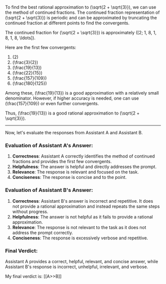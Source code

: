 
To find the best rational approximation to \(\sqrt{2 + \sqrt{3}}\), we can use the method of continued fractions. The continued fraction representation of \(\sqrt{2 + \sqrt{3}}\) is periodic and can be approximated by truncating the continued fraction at different points to find the convergents.

The continued fraction for \(\sqrt{2 + \sqrt{3}}\) is approximately \([2; 1, 8, 1, 8, 1, 8, \ldots]\).

Here are the first few convergents:

1. \(2\)
2. \(\frac{3}{2}\)
3. \(\frac{19}{13}\)
4. \(\frac{22}{15}\)
5. \(\frac{157}{109}\)
6. \(\frac{180}{125}\)

Among these, \(\frac{19}{13}\) is a good approximation with a relatively small denominator. However, if higher accuracy is needed, one can use \(\frac{157}{109}\) or even further convergents.

Thus, \(\frac{19}{13}\) is a good rational approximation to \(\sqrt{2 + \sqrt{3}}\).

---

Now, let's evaluate the responses from Assistant A and Assistant B.

### Evaluation of Assistant A's Answer:
1. **Correctness**: Assistant A correctly identifies the method of continued fractions and provides the first few convergents.
2. **Helpfulness**: The answer is helpful and directly addresses the prompt.
3. **Relevance**: The response is relevant and focused on the task.
4. **Conciseness**: The response is concise and to the point.

### Evaluation of Assistant B's Answer:
1. **Correctness**: Assistant B's answer is incorrect and repetitive. It does not provide a rational approximation and instead repeats the same steps without progress.
2. **Helpfulness**: The answer is not helpful as it fails to provide a rational approximation.
3. **Relevance**: The response is not relevant to the task as it does not address the prompt correctly.
4. **Conciseness**: The response is excessively verbose and repetitive.

### Final Verdict:
Assistant A provides a correct, helpful, relevant, and concise answer, while Assistant B's response is incorrect, unhelpful, irrelevant, and verbose.

My final verdict is: [[A>>B]]